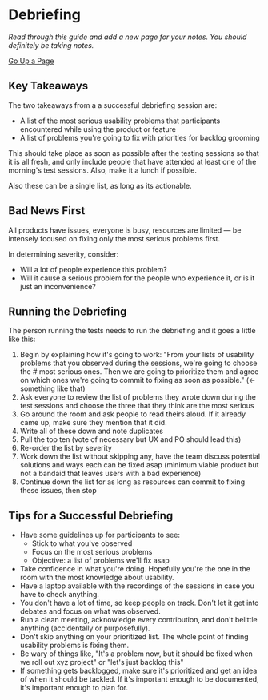 # Debriefing
*Read through this guide and add a new page for your notes. You should definitely be taking notes.*

[Go Up a Page](../README.md)

## Key Takeaways
The two takeaways from a a successful debriefing session are:
* A list of the most serious usability problems that participants encountered while using the product or feature
* A list of problems you're going to fix with priorities for backlog grooming

This should take place as soon as possible after the testing sessions so that it is all fresh, and only include people that have attended at least one of the morning's test sessions. Also, make it a lunch if possible.

Also these can be a single list, as long as its actionable.

## Bad News First
All products have issues, everyone is busy, resources are limited — be intensely focused on fixing only the most serious problems first.

In determining severity, consider:
* Will a lot of people experience this problem?
* Will it cause a serious problem for the people who experience it, or is it just an inconvenience?

## Running the Debriefing
The person running the tests needs to run the debriefing and it goes a little like this:
1. Begin by explaining how it's going to work: "From your lists of usability problems that you observed during the sessions, we're going to choose the # most serious ones. Then we are going to prioritize them and agree on which ones we're going to commit to fixing as soon as possible." (← something like that)
2. Ask everyone to review the list of problems they wrote down during the test sessions and choose the three that they think are the most serious
3. Go around the room and ask people to read theirs aloud. If it already came up, make sure they mention that it did.
4. Write all of these down and note duplicates
5. Pull the top ten (vote of necessary but UX and PO should lead this)
6. Re-order the list by severity
7. Work down the list without skipping any, have the team discuss potential solutions and ways each can be fixed asap (minimum viable product but not a bandaid that leaves users with a bad experience)
8. Continue down the list for as long as resources can commit to fixing these issues, then stop

## Tips for a Successful Debriefing
* Have some guidelines up for participants to see:
    * Stick to what you've observed
    * Focus on the most serious problems
    * Objective: a list of problems we'll fix asap
* Take confidence in what you're doing. Hopefully you're the one in the room with the most knowledge about usability.
* Have a laptop available with the recordings of the sessions in case you have to check anything.
* You don't have a lot of time, so keep people on track. Don't let it get into debates and focus on what was observed.
* Run a clean meeting, acknowledge every contribution, and don't belittle anything (accidentally or purposefully).
* Don't skip anything on your prioritized list. The whole point of finding usability problems is fixing them.
* Be wary of things like, "It's a problem now, but it should be fixed when we roll out xyz project" or "let's just backlog this"
* If something gets backlogged, make sure it's prioritized and get an idea of when it should be tackled. If it's important enough to be documented, it's important enough to plan for.